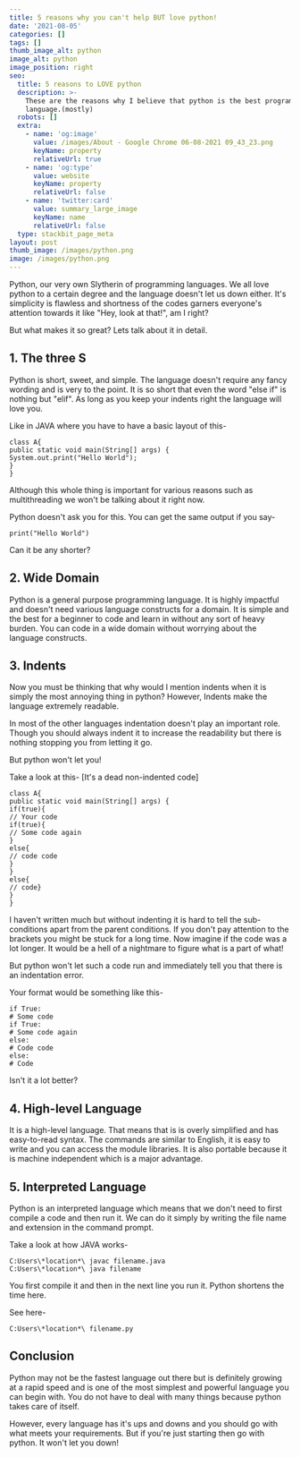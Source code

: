 ```yaml
---
title: 5 reasons why you can't help BUT love python!
date: '2021-08-05'
categories: []
tags: []
thumb_image_alt: python
image_alt: python
image_position: right
seo:
  title: 5 reasons to LOVE python
  description: >-
    These are the reasons why I believe that python is the best programming
    language.(mostly)
  robots: []
  extra:
    - name: 'og:image'
      value: /images/About - Google Chrome 06-08-2021 09_43_23.png
      keyName: property
      relativeUrl: true
    - name: 'og:type'
      value: website
      keyName: property
      relativeUrl: false
    - name: 'twitter:card'
      value: summary_large_image
      keyName: name
      relativeUrl: false
  type: stackbit_page_meta
layout: post
thumb_image: /images/python.png
image: /images/python.png
---
```

Python, our very own Slytherin of programming languages. We all love python to a certain degree and the language doesn't let us down either. It's simplicity is flawless and shortness of the codes garners everyone's attention towards it like "Hey, look at that!", am I right?

But what makes it so great? Lets talk about it in detail.

## 1. The three S

Python is short, sweet, and simple. The language doesn't require any fancy wording and is very to the point. It is so short that even the word "else if" is nothing but "elif". As long as you keep your indents right the language will love you.

Like in JAVA where you have to have a basic layout of this-

    class A{
    public static void main(String[] args) {
    System.out.print("Hello World");
    }
    }

Although this whole thing is important for various reasons such as multithreading we won't be talking about it right now.

Python doesn't ask you for this. You can get the same output if you say-

    print("Hello World")

Can it be any shorter?

## 2. Wide Domain

Python is a general purpose programming language. It is highly impactful and doesn't need various language constructs for a domain. It is simple and the best for a beginner to code and learn in without any sort of heavy burden. You can code in a wide domain without worrying about the language constructs.

## 3. Indents

Now you must be thinking that why would I mention indents when it is simply the most annoying thing in python? However, Indents make the language extremely readable.

In most of the other languages indentation doesn't play an important role. Though you should always indent it to increase the readability but there is nothing stopping you from letting it go.

But python won't let you!

Take a look at this- \[It's a dead non-indented code]

    class A{
    public static void main(String[] args) {
    if(true){
    // Your code
    if(true){
    // Some code again
    }
    else{
    // code code
    }
    }
    else{
    // code}
    }
    }

I haven't written much but without indenting it is hard to tell the sub-conditions apart from the parent conditions. If you don't pay attention to the brackets you might be stuck for a long time. Now imagine if the code was a lot longer. It would be a hell of a nightmare to figure what is a part of what!

But python won't let such a code run and immediately tell you that there is an indentation error.

Your format would be something like this-

    if True:
    # Some code
    if True:
    # Some code again
    else:
    # Code code
    else:
    # Code

Isn't it a lot better?

## 4. High-level Language

It is a high-level language. That means that is is overly simplified and has easy-to-read syntax. The commands are similar to English, it is easy to write and you can access the module libraries. It is also portable because it is machine independent which is a major advantage.

## 5. Interpreted Language

Python is an interpreted language which means that we don't need to first compile a code and then run it. We can do it simply by writing the file name and extension in the command prompt.

Take a look at how JAVA works-

    C:Users\*location*\ javac filename.java
    C:Users\*location*\ java filename


You first compile it and then in the next line you run it. Python shortens the time here.

See here-

    C:Users\*location*\ filename.py



## &#xD;Conclusion

Python may not be the fastest language out there but is definitely growing at a rapid speed and is one of the most simplest and powerful language you can begin with. You do not have to deal with many things because python takes care of itself.

However, every language has it's ups and downs and you should go with what meets your requirements. But if you're just starting then go with python. It won't let you down!
